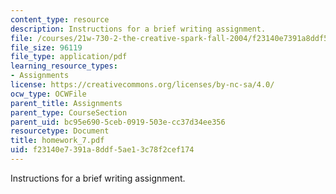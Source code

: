 ```yaml
---
content_type: resource
description: Instructions for a brief writing assignment.
file: /courses/21w-730-2-the-creative-spark-fall-2004/f23140e7391a8ddf5ae13c78f2cef174_homework_7.pdf
file_size: 96119
file_type: application/pdf
learning_resource_types:
- Assignments
license: https://creativecommons.org/licenses/by-nc-sa/4.0/
ocw_type: OCWFile
parent_title: Assignments
parent_type: CourseSection
parent_uid: bc95e690-5ceb-0919-503e-cc37d34ee356
resourcetype: Document
title: homework_7.pdf
uid: f23140e7-391a-8ddf-5ae1-3c78f2cef174
---
```

Instructions for a brief writing assignment.